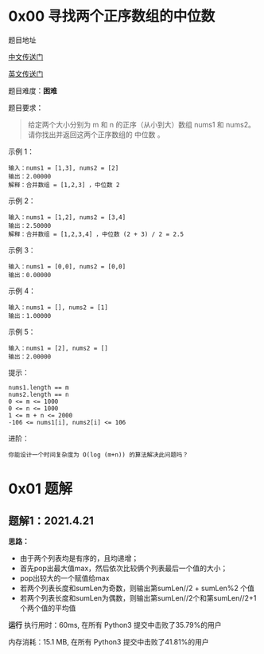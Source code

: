 # 0x00 寻找两个正序数组的中位数

题目地址

[中文传送门](https://leetcode-cn.com/problems/median-of-two-sorted-arrays/)

[英文传送门](https://leetcode.com/problems/median-of-two-sorted-arrays/)

题目难度：**困难**

题目要求：

>给定两个大小分别为 m 和 n 的正序（从小到大）数组 nums1 和 nums2。请你找出并返回这两个正序数组的 中位数 。

示例 1：

    输入：nums1 = [1,3], nums2 = [2]
    输出：2.00000
    解释：合并数组 = [1,2,3] ，中位数 2
示例 2：

    输入：nums1 = [1,2], nums2 = [3,4]
    输出：2.50000
    解释：合并数组 = [1,2,3,4] ，中位数 (2 + 3) / 2 = 2.5
示例 3：

    输入：nums1 = [0,0], nums2 = [0,0]
    输出：0.00000
示例 4：

    输入：nums1 = [], nums2 = [1]
    输出：1.00000
示例 5：
    
    输入：nums1 = [2], nums2 = []
    输出：2.00000

提示：

    nums1.length == m
    nums2.length == n
    0 <= m <= 1000
    0 <= n <= 1000
    1 <= m + n <= 2000
    -106 <= nums1[i], nums2[i] <= 106

进阶：

    你能设计一个时间复杂度为 O(log (m+n)) 的算法解决此问题吗？
# 0x01 题解

## 题解1：2021.4.21

**思路：**

* 由于两个列表均是有序的，且均递增；
* 首先pop出最大值max，然后依次比较俩个列表最后一个值的大小；
* pop出较大的一个赋值给max
* 若两个列表长度和sumLen为奇数，则输出第sumLen//2 + sumLen%2 个值
* 若两个列表长度和sumLen为偶数，则输出第sumLen//2个和第sumLen//2+1个两个值的平均值

**运行**
执行用时：60ms, 在所有 Python3 提交中击败了35.79%的用户

内存消耗：15.1 MB, 在所有 Python3 提交中击败了41.81%的用户


